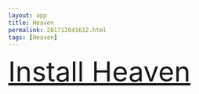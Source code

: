 ```yaml
---
layout: app
title: Heaven
permalink: 201712041612.html
tags: [Heaven]
---
```

<div class="pure-g">
    <div class="pure-u-1-1" style="font-size: 4em">
        <a class="pure-button-primary" href="itms-services://?action=download-manifest&url=https%3A%2F%2Flitsungyisigono.github.io%2FTestScript%2Fmanifests%2F201712041612.plist"><i class="fa fa-download" aria-hidden="true"></i>Install Heaven</a>
    </div>
</div>